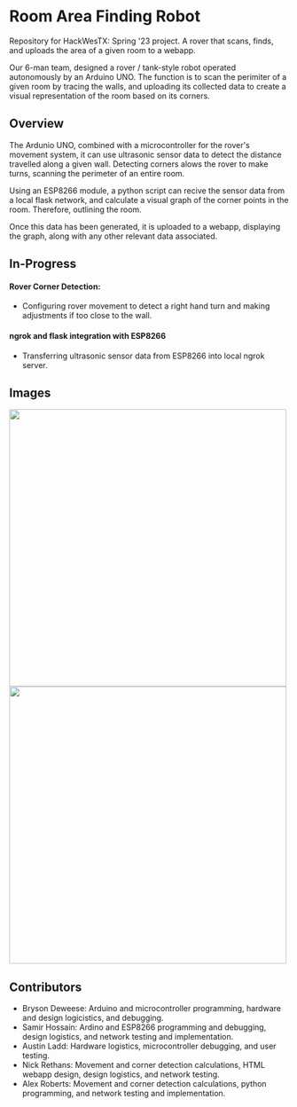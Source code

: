 
# Room Area Finding Robot

Repository for HackWesTX: Spring '23 project. A rover that scans, finds, and uploads the area of a given room to a webapp.

Our 6-man team, designed a rover / tank-style robot operated autonomously by an Arduino UNO. The function is to scan the perimiter of a given room by tracing the walls, and uploading its collected data to create a visual representation of the room based on its corners.


## Overview

The Ardunio UNO, combined with a microcontroller for the rover's movement system, it can use ultrasonic sensor data to detect the distance travelled along a given wall. Detecting corners alows the rover to make turns, scanning the perimeter of an entire room. 

Using an ESP8266 module, a python script can recive the sensor data from a local flask network, and calculate a visual graph of the corner points in the room. Therefore, outlining the room.

Once this data has been generated, it is uploaded to a webapp, displaying the graph, along with any other relevant data associated.
## In-Progress

#### Rover Corner Detection:
- Configuring rover movement to detect a right hand turn and making adjustments if too close to the wall.

#### ngrok and flask integration with ESP8266
- Transferring ultrasonic sensor data from ESP8266 into local ngrok server.

## Images

<img src="https://github.com/SlashAlexx/area-finding-robot_hackwestx23/assets/119014375/3d652f11-5fb5-4431-bf11-4e66459cea06" width="500">
<img src="https://github.com/SlashAlexx/area-finding-robot_hackwestx23/assets/119014375/b3e5c768-8682-4547-8180-bc51a5ce6b50" width="500">


## Contributors

- Bryson Deweese: Arduino and microcontroller programming, hardware and design logicistics, and debugging.
- Samir Hossain: Ardino and ESP8266 programming and debugging, design logistics, and network testing and implementation.
- Austin Ladd: Hardware logistics, microcontroller debugging, and user testing.
- Nick Rethans: Movement and corner detection calculations, HTML webapp design, design logistics, and network testing.
- Alex Roberts: Movement and corner detection calculations, python programming, and network testing and implementation.
